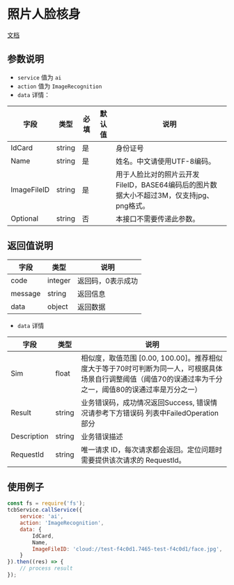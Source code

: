 # 照片人脸核身

[文档](https://cloud.tencent.com/document/api/1007/31820)

## 参数说明

* `service` 值为 `ai`
* `action` 值为 `ImageRecognition`
* `data` 详情：

| 字段 | 类型 | 必填 | 默认值 | 说明
| --- | --- | --- | --- | ---
| IdCard | string | 是 | | 身份证号
| Name | string | 是 | | 姓名。中文请使用UTF-8编码。
| ImageFileID | string | 是 | | 用于人脸比对的照片云开发FileID，BASE64编码后的图片数据大小不超过3M，仅支持jpg、png格式。
| Optional | string | 否 | | 本接口不需要传递此参数。

## 返回值说明

 字段 | 类型 | 说明
| --- | --- | ---
| code | integer | 返回码，0表示成功
| message | string | 返回信息
| data | object | 返回数据

* `data` 详情

 字段 | 类型 | 说明
| --- | --- | ---
| Sim | float | 相似度，取值范围 [0.00, 100.00]。推荐相似度大于等于70时可判断为同一人，可根据具体场景自行调整阈值（阈值70的误通过率为千分之一，阈值80的误通过率是万分之一）
| Result | string | 业务错误码，成功情况返回Success, 错误情况请参考下方错误码 列表中FailedOperation部分
| Description | string | 业务错误描述
| RequestId | string | 唯一请求 ID，每次请求都会返回。定位问题时需要提供该次请求的 RequestId。


## 使用例子

```js
const fs = require('fs');
tcbService.callService({
    service: 'ai',
    action: 'ImageRecognition',
    data: {
        IdCard,
        Name,
        ImageFileID: 'cloud://test-f4c0d1.7465-test-f4c0d1/face.jpg',
    }
}).then((res) => {
    // process result
});
```